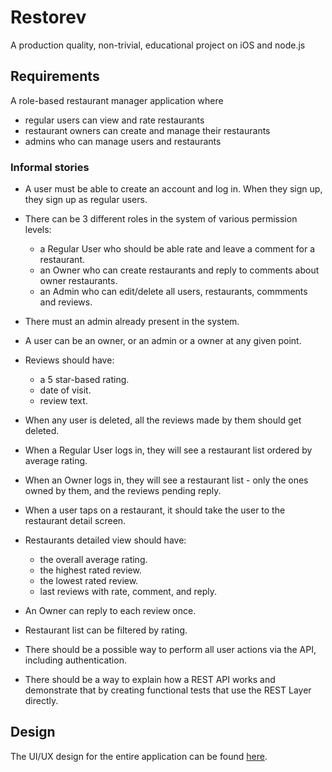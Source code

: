 # Restorev
A production quality, non-trivial, educational project on iOS and node.js

## Requirements

A role-based restaurant manager application where 

- regular users can view and rate restaurants
- restaurant owners can create and manage their restaurants
- admins who can manage users and restaurants

### Informal stories

- A user must be able to create an account and log in. When they sign up, they sign up as regular users. 

- There can be 3 different roles in the system of various permission levels: 

  - a Regular User who should be able rate and leave a comment for a restaurant.
  - an Owner who can create restaurants and reply to comments about owner restaurants.
  - an Admin who can edit/delete all users, restaurants, commments and reviews.
  
- There must an admin already present in the system. 

- A user can be an owner, or an admin or a owner at any given point.

- Reviews should have: 
  - a 5 star-based rating.
  - date of visit.
  - review text.

- When any user is deleted, all the reviews made by them should get deleted. 

- When a Regular User logs in, they will see a restaurant list ordered by average rating.

- When an Owner logs in, they will see a restaurant list - only the ones owned by them, and the reviews pending reply.

- When a user taps on a restaurant, it should take the user to the restaurant detail screen.

- Restaurants detailed view should have:

    - the overall average rating.
    - the highest rated review.
    - the lowest rated review.
    - last reviews with rate, comment, and reply.
    
- An Owner can reply to each review once.

- Restaurant list can be filtered by rating.

- There should be a possible way to perform all user actions via the API, including authentication.

- There should be a way to explain how a REST API works and demonstrate that by creating functional tests that use the REST Layer directly.

## Design

The UI/UX design for the entire application can be found [here](https://scene.zeplin.io/project/60fbf0795231ef10efd6441a). 
